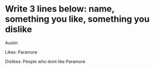 # Write 3 lines below: name, something you like, something you dislike
Austin

Likes: Paramore

Dislikes: People who dont like Paramore